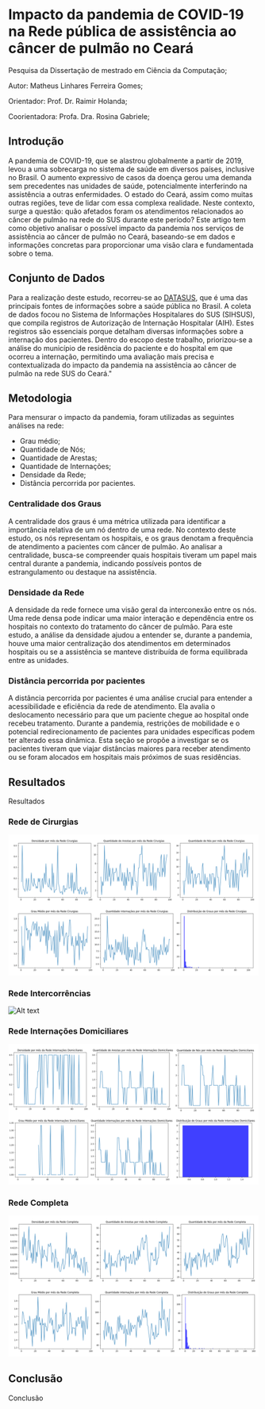 # Impacto da pandemia de COVID-19 na Rede pública de assistência ao câncer de pulmão no Ceará
Pesquisa da Dissertação de mestrado em Ciência da Computação;

Autor: Matheus Linhares Ferreira Gomes;

Orientador: Prof. Dr. Raimir Holanda;

Coorientadora: Profa. Dra. Rosina Gabriele;

## Introdução

A pandemia de COVID-19, que se alastrou globalmente a partir de 2019, levou a uma sobrecarga no sistema de saúde em diversos países, inclusive no Brasil. O aumento expressivo de casos da doença gerou uma demanda sem precedentes nas unidades de saúde, potencialmente interferindo na assistência a outras enfermidades. O estado do Ceará, assim como muitas outras regiões, teve de lidar com essa complexa realidade. Neste contexto, surge a questão: quão afetados foram os atendimentos relacionados ao câncer de pulmão na rede do SUS durante este período? Este artigo tem como objetivo analisar o possível impacto da pandemia nos serviços de assistência ao câncer de pulmão no Ceará, baseando-se em dados e informações concretas para proporcionar uma visão clara e fundamentada sobre o tema.

## Conjunto de Dados

Para a realização deste estudo, recorreu-se ao [DATASUS](https://datasus.saude.gov.br/transferencia-de-arquivos/), que é uma das principais fontes de informações sobre a saúde pública no Brasil. A coleta de dados focou no Sistema de Informações Hospitalares do SUS (SIHSUS), que compila registros de Autorização de Internação Hospitalar (AIH). Estes registros são essenciais porque detalham diversas informações sobre a internação dos pacientes. Dentro do escopo deste trabalho, priorizou-se a análise do município de residência do paciente e do hospital em que ocorreu a internação, permitindo uma avaliação mais precisa e contextualizada do impacto da pandemia na assistência ao câncer de pulmão na rede SUS do Ceará."

## Metodologia

Para mensurar o impacto da pandemia, foram utilizadas as seguintes análises na rede:
- Grau médio;
- Quantidade de Nós;
- Quantidade de Arestas;
- Quantidade de Internações;
- Densidade da Rede;
- Distância percorrida por pacientes.

### Centralidade dos Graus

A centralidade dos graus é uma métrica utilizada para identificar a importância relativa de um nó dentro de uma rede. No contexto deste estudo, os nós representam os hospitais, e os graus denotam a frequência de atendimento a pacientes com câncer de pulmão. Ao analisar a centralidade, busca-se compreender quais hospitais tiveram um papel mais central durante a pandemia, indicando possíveis pontos de estrangulamento ou destaque na assistência.

### Densidade da Rede

A densidade da rede fornece uma visão geral da interconexão entre os nós. Uma rede densa pode indicar uma maior interação e dependência entre os hospitais no contexto do tratamento do câncer de pulmão. Para este estudo, a análise da densidade ajudou a entender se, durante a pandemia, houve uma maior centralização dos atendimentos em determinados hospitais ou se a assistência se manteve distribuída de forma equilibrada entre as unidades.

### Distância percorrida por pacientes

A distância percorrida por pacientes é uma análise crucial para entender a acessibilidade e eficiência da rede de atendimento. Ela avalia o deslocamento necessário para que um paciente chegue ao hospital onde recebeu tratamento. Durante a pandemia, restrições de mobilidade e o potencial redirecionamento de pacientes para unidades específicas podem ter alterado essa dinâmica. Esta seção se propõe a investigar se os pacientes tiveram que viajar distâncias maiores para receber atendimento ou se foram alocados em hospitais mais próximos de suas residências.

## Resultados

Resultados

### Rede de Cirurgias
![Alt text](Cirurgias.png)
### Rede Intercorrências
![Alt text](Intercorr%C3%AAncias.png)
### Rede Internações Domiciliares
![Alt text](<Internações Domicilares.png>)
### Rede Completa
![Alt text](Completa.png)

## Conclusão

Conclusão
